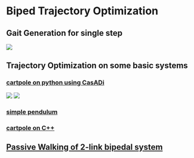# Biped Trajectory Optimization
## Gait Generation for single step
![](https://github.com/hubble-02/biped_trajectory_optimization/blob/master/five-link-gait-generation/animation2.gif)
## Trajectory Optimization on some basic systems
### [cartpole on python using CasADi](https://github.com/hubble-02/biped_trajectory_optimization/blob/master/basic_tasks/catpole-python/cart.py)
![](https://github.com/hubble-02/biped_trajectory_optimization/blob/master/basic_tasks/catpole-python/Graph.png) ![](https://github.com/hubble-02/biped_trajectory_optimization/blob/master/basic_tasks/catpole-python/cartpole.gif)

### [simple pendulum](https://github.com/hubble-02/biped_trajectory_optimization/blob/master/basic_tasks/simple_pendulum.m)

### [cartpole on C++](https://github.com/hubble-02/biped_trajectory_optimization/tree/master/basic_tasks/cartpole-cpp)

## [Passive Walking of 2-link bipedal system](https://github.com/hubble-02/biped_trajectory_optimization/tree/master/Passive%20Walker)


